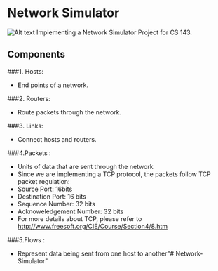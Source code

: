 # Network Simulator
![Alt text](img.jpg)
Implementing a Network Simulator Project for CS 143.

## Components
###1. Hosts:  
+ End points of a network. 

###2. Routers:

+ Route packets through the network.

###3. Links:  
+ Connect hosts and routers.
	
	 	
###4.Packets :   
+ Units of data that are sent through the network
+ Since we are implementing a TCP protocol, the packets follow TCP packet regulation:
+ Source Port: 16bits
+ Destination Port: 16 bits
+ Sequence Number: 32 bits
+ Acknoweledgement Number: 32 bits
+ For more details about TCP, please refer to http://www.freesoft.org/CIE/Course/Section4/8.htm
 
 
 
###5.Flows :
+ Represent data being sent from one host to another"# Network-Simulator" 
